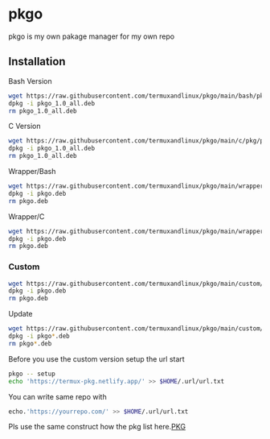 # pkgo

pkgo is my own pakage manager for my own repo

## Installation

Bash Version
```bash 
wget https://raw.githubusercontent.com/termuxandlinux/pkgo/main/bash/pkg/pkgo_1.0_all.deb 
dpkg -i pkgo_1.0_all.deb 
rm pkgo_1.0_all.deb
```

C Version
```bash 
wget https://raw.githubusercontent.com/termuxandlinux/pkgo/main/c/pkg/pkgo_1.0_all.deb 
dpkg -i pkgo_1.0_all.deb 
rm pkgo_1.0_all.deb 
```

Wrapper/Bash
```bash
wget https://raw.githubusercontent.com/termuxandlinux/pkgo/main/wrapper/bash/pkg/pkgo.deb
dpkg -i pkgo.deb
rm pkgo.deb
```

Wrapper/C
```bash 
wget https://raw.githubusercontent.com/termuxandlinux/pkgo/main/wrapper/c/pkg/pkgo.deb
dpkg -i pkgo.deb
rm pkgo.deb
```

### Custom
```bash
wget https://raw.githubusercontent.com/termuxandlinux/pkgo/main/custom/pkg/pkgo.deb 
dpkg -i pkgo.deb 
rm pkgo.deb
```
Update 
```bash
wget https://raw.githubusercontent.com/termuxandlinux/pkgo/main/custom/pkg/pkgo_1.2_all.deb
dpkg -i pkgo*.deb
rm pkgo*.deb
```

Before you use the custom version setup the url
start
```bash
pkgo -- setup
echo 'https://termux-pkg.netlify.app/' >> $HOME/.url/url.txt
```

You can write same repo with
```bash
echo.'https://yourrepo.com/' >> $HOME/.url/url.txt
```

Pls use the same construct how the pkg list here.[PKG](https://github.com/ternuxandlinux/pkg)
